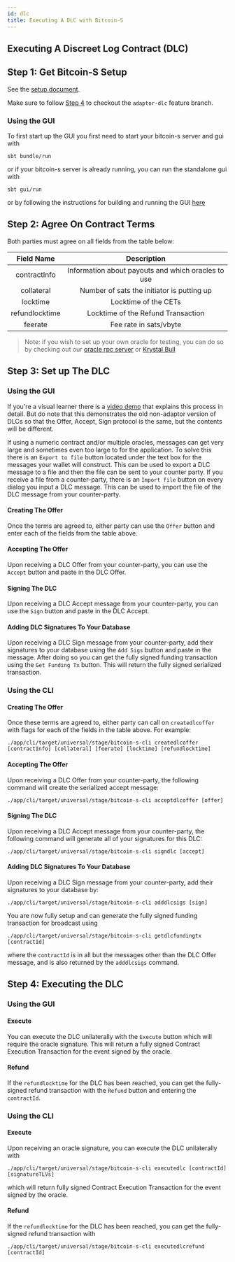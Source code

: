 ```yaml
---
id: dlc
title: Executing A DLC with Bitcoin-S
---
```


## Executing A Discreet Log Contract (DLC)

## Step 1: Get Bitcoin-S Setup

See the [setup document](../getting-setup.md).

Make sure to follow [Step 4](../getting-setup.md#step-4-optional-discreet-log-contract-branch) to checkout the `adaptor-dlc` feature branch.

### Using the GUI

To first start up the GUI you first need to start your bitcoin-s server and gui with

```bashrc
sbt bundle/run
```

or if your bitcoin-s server is already running, you can run the standalone gui with

```bashrc
sbt gui/run
```

or by following the instructions for building and running the GUI [here](../getting-setup.md#step-5-setting-up-a-bitcoin-s-server)

## Step 2: Agree On Contract Terms

Both parties must agree on all fields from the table below:

|   Field Name   |                       Description                        |
| :------------: | :------------------------------------------------------: |
|  contractInfo  |    Information about payouts and which oracles to use    |
|   collateral   |        Number of sats the initiator is putting up        |
|    locktime    |                  Locktime of the CETs                    |
| refundlocktime |            Locktime of the Refund Transaction            |
|    feerate     |                 Fee rate in sats/vbyte                   |

> Note: if you wish to set up your own oracle for testing, you can do so by checking out our [oracle rpc server](../oracle/oracle-server.md) or [Krystal Bull](https://github.com/benthecarman/krystal-bull)

## Step 3: Set up The DLC

### Using the GUI 

If you're a visual learner there is a [video demo](https://www.youtube.com/watch?v=zy1sL2ndcDg) that explains this process in detail. 
But do note that this demonstrates the old non-adaptor version of DLCs so that the Offer, Accept, Sign protocol is the same, but the contents will be different.

If using a numeric contract and/or multiple oracles, messages can get very large and sometimes even too large to for the application.
To solve this there is an `Export to file` button located under the text box for the messages your wallet will construct.
This can be used to export a DLC message to a file and then the file can be sent to your counter party.
If you receive a file from a counter-party, there is an `Import file` button on every dialog you input a DLC message.
This can be used to import the file of the DLC message from your counter-party.

#### Creating The Offer

Once the terms are agreed to, either party can use the `Offer` button and enter each of the fields from the table above.

#### Accepting The Offer

Upon receiving a DLC Offer from your counter-party, you can use the `Accept` button and paste in the DLC Offer.

#### Signing The DLC

Upon receiving a DLC Accept message from your counter-party, you can use the `Sign` button and paste in the DLC Accept.

#### Adding DLC Signatures To Your Database

Upon receiving a DLC Sign message from your counter-party, add their signatures to your database using the `Add Sigs` button and paste in the message.
After doing so you can get the fully signed funding transaction using the `Get Funding Tx` button. This will return the fully signed serialized transaction.

### Using the CLI

#### Creating The Offer

Once these terms are agreed to, either party can call on `createdlcoffer` with flags for each of the fields in the table above. For example:

```bashrc
./app/cli/target/universal/stage/bitcoin-s-cli createdlcoffer [contractInfo] [collateral] [feerate] [locktime] [refundlocktime]
```

#### Accepting The Offer

Upon receiving a DLC Offer from your counter-party, the following command will create the serialized accept message:

```bashrc
./app/cli/target/universal/stage/bitcoin-s-cli acceptdlcoffer [offer]
```

#### Signing The DLC

Upon receiving a DLC Accept message from your counter-party, the following command will generate all of your signatures for this DLC:

```bashrc
./app/cli/target/universal/stage/bitcoin-s-cli signdlc [accept]
```

#### Adding DLC Signatures To Your Database

Upon receiving a DLC Sign message from your counter-party, add their signatures to your database by:

```bashrc
./app/cli/target/universal/stage/bitcoin-s-cli adddlcsigs [sign]
```

You are now fully setup and can generate the fully signed funding transaction for broadcast using

```bashrc
./app/cli/target/universal/stage/bitcoin-s-cli getdlcfundingtx [contractId]
```

where the `contractId` is in all but the messages other than the DLC Offer message, and is also returned by the `adddlcsigs` command.

## Step 4: Executing the DLC

### Using the GUI

#### Execute

You can execute the DLC unilaterally with the `Execute` button which will require the oracle signature.
This will return a fully signed Contract Execution Transaction for the event signed by the oracle.

#### Refund

If the `refundlocktime` for the DLC has been reached, you can get the fully-signed refund transaction with the `Refund` button and entering the `contractId`.

### Using the CLI

#### Execute

Upon receiving an oracle signature, you can execute the DLC unilaterally with

```bashrc
./app/cli/target/universal/stage/bitcoin-s-cli executedlc [contractId] [signatureTLVs]
```

which will return fully signed Contract Execution Transaction for the event signed by the oracle.

#### Refund

If the `refundlocktime` for the DLC has been reached, you can get the fully-signed refund transaction with

```bashrc
./app/cli/target/universal/stage/bitcoin-s-cli executedlcrefund [contractId]
```

